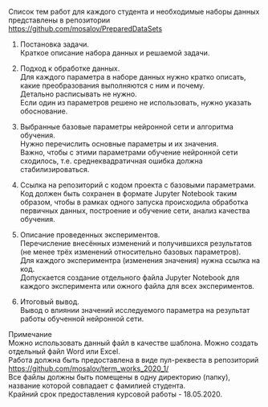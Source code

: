Список тем работ для каждого студента и необходимые наборы данных представлены в репозитории https://github.com/mosalov/PreparedDataSets

1. Постановка задачи.  
Краткое описание набора данных и решаемой задачи.  

2. Подход к обработке данных.  
Для каждого параметра в наборе данных нужно кратко описать, какие преобразования выполняются с ним и почему.  
Детально расписывать не нужно.  
Если один из параметров решено не использовать, нужно указать обоснование.  

3. Выбранные базовые параметры нейронной сети и алгоритма обучения.  
Нужно перечислить основные параметры и их значения.  
Важно, чтобы с этими параметрами обучение нейронной сети сходилось, т.е. среднеквадратичная ошибка должна стабилизироваться.  

4. Ссылка на репозиторий с кодом проекта с базовыми параметрами.  
Код должен быть сохранен в формате Jupyter Notebook таким образом, чтобы в рамках одного запуска происходила обработка первичных данных, построение и обучение сети, анализ качества обучения.  

5. Описание проведенных экспериментов.  
Перечисление внесённых изменений и получившихся результатов (не менее трёх изменений относительно базовых параметров).  
Для каждого экспериментра (изменения значения) нужна ссылка на код.  
Допускается создание отдельного файла Jupyter Notebook для каждого эксперимента или ожного файла для всех экспериментов.  

6. Итоговый вывод.  
Вывод о влиянии значений исследуемого параметра на результат работы обученной нейронной сети.  

Примечание  
Можно использовать данный файл в качестве шаблона. Можно создать отдельный файл Word или Excel.  
Работа должна быть предоставлена в виде пул-реквеста в репозиторий https://github.com/mosalov/term_works_2020_1/  
Все файлы должны быть помещены в одну директорию (папку), название которой совпадает с фамилией студента.  
Крайний срок предоставления курсовой работы - 18.05.2020.
